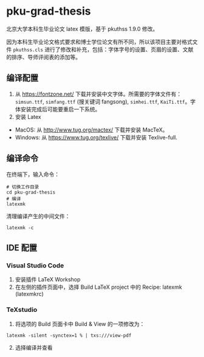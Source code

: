 # pku-grad-thesis

北京大学本科生毕业论文 latex 模版，基于 pkuthss 1.9.0 修改。

因为本科生毕业论文格式要求和博士学位论文有所不同，所以该项目主要对格式文件 `pkuthss.cls` 进行了修改和补充，包括：字体字号的设置、页眉的设置、文献的排序、导师评阅表的添加等。

## 编译配置

1. 从 https://fontzone.net/ 下载并安装中文字体。所需要的字体文件有：`simsun.ttf`, `simfang.ttf` (搜关键词 fangsong), `simhei.ttf`, `KaiTi.ttf`。字体安装完成后可能要重启一下系统。
1. 安装 Latex
  - MacOS: 从 http://www.tug.org/mactex/ 下载并安装 MacTeX。
  - Windows: 从 https://www.tug.org/texlive/ 下载并安装 Texlive-full.

## 编译命令

在终端下，输入命令：

```shell
# 切换工作目录
cd pku-grad-thesis
# 编译
latexmk
```

清理编译产生的中间文件：

```
latexmk -c
```

## IDE 配置

### Visual Studio Code

1. 安装插件 LaTeX Workshop
2. 在左侧的插件页面中，选择 Build LaTeX project 中的 Recipe: latexmk (latexmkrc)

### TeXstudio

1. 将选项的 Build 页面卡中 Build & View 的一项修改为：

```
latexmk -silent -synctex=1 % | txs:///view-pdf
```

2. 选择编译并查看
